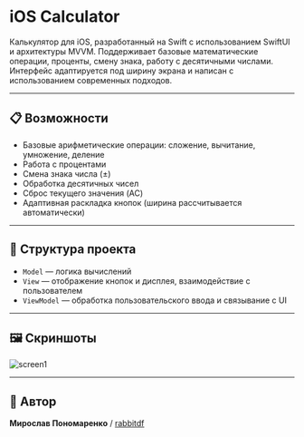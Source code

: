 # iOS Calculator

Калькулятор для iOS, разработанный на Swift с использованием SwiftUI и архитектуры MVVM. Поддерживает базовые математические операции, проценты, смену знака, работу с десятичными числами. Интерфейс адаптируется под ширину экрана и написан с использованием современных подходов.

---

## 📋 Возможности

- Базовые арифметические операции: сложение, вычитание, умножение, деление  
- Работа с процентами  
- Смена знака числа (±)  
- Обработка десятичных чисел  
- Сброс текущего значения (AC)  
- Адаптивная раскладка кнопок (ширина рассчитывается автоматически)  

---

## 📁 Структура проекта

- `Model` — логика вычислений 
- `View` — отображение кнопок и дисплея, взаимодействие с пользователем 
- `ViewModel` — обработка пользовательского ввода и связывание с UI  

---

## 🖼️ Скриншоты

![screen1](https://github.com/user-attachments/assets/b8f643ec-fb4a-4150-8d73-c921d9185291)

---

## 👤 Автор

**Мирослав Пономаренко** / [rabbitdf](https://t.me/rabbitdf)


